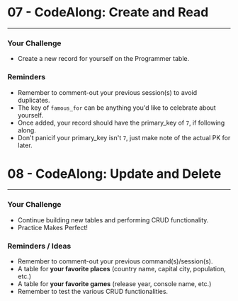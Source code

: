 # 07 - CodeAlong: Create and Read

---

### Your Challenge
 - Create a new record for yourself on the Programmer table.

### Reminders
- Remember to comment-out your previous session(s) to avoid duplicates.
- The key of `famous_for` can be anything you'd like to celebrate about yourself.
- Once added, your record should have the primary_key of `7`, if following along.
- Don't panicif your primary_key isn't `7`, just make note of the actual PK for later.


# 08 - CodeAlong: Update and Delete

---

### Your Challenge
 - Continue building new tables and performing CRUD functionality.
 - Practice Makes Perfect!

### Reminders / Ideas
- Remember to comment-out your previous command(s)/session(s).
- A table for **your favorite places** (country name, capital city, population, etc.)
- A table for **your favorite games** (release year, console name, etc.)
- Remember to test the various CRUD functionalities.